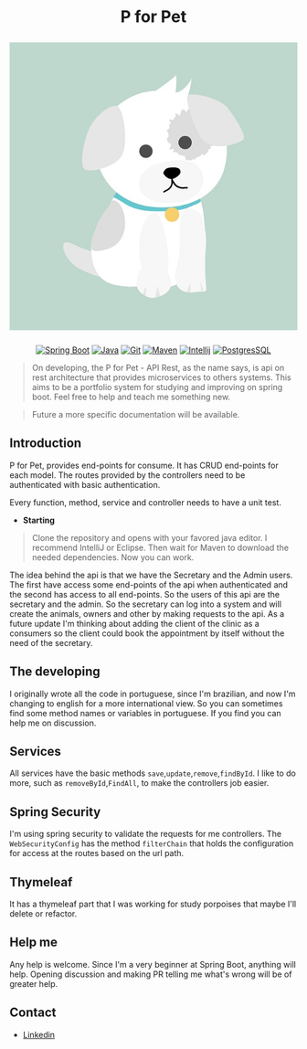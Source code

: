 <h1 align="center">
    <p>P for Pet</p>
    <img src="./Doc/logo.jpg" alt="P for Pet">
</h1>

<p align="center">
<a href="https://spring.io/projects/spring-boot"><img src="https://img.shields.io/badge/spring-%236DB33F.svg?style=for-the-badge&logo=spring&logoColor=white" alt="Spring Boot"></a>
<a href="https://jdk.java.net/18/"><img src="https://img.shields.io/badge/java-%23ED8B00.svg?style=for-the-badge&logo=java&logoColor=white" alt="Java"></a>
<a href="https://git-scm.com/"><img src="https://img.shields.io/badge/git-%23F05033.svg?style=for-the-badge&logo=git&logoColor=white" alt="Git"></a>
<a href="https://maven.apache.org/"><img src="https://img.shields.io/badge/Apache%20Maven-C71A36?style=for-the-badge&logo=Apache%20Maven&logoColor=white" alt="Maven"></a>
<a href="https://www.jetbrains.com/pt-br/idea/"><img src="https://img.shields.io/badge/IntelliJIDEA-000000.svg?style=for-the-badge&logo=intellij-idea&logoColor=white" alt="Intellij"></a>
<a href="https://www.postgresql.org/"><img src="https://img.shields.io/badge/postgres-%23316192.svg?style=for-the-badge&logo=postgresql&logoColor=white" alt="PostgresSQL"></a>
</p>

> On developing, the P for Pet - API Rest, as the name says, is api on rest architecture
> that provides microservices to others systems. This aims to be a portfolio system for
> studying and improving on spring boot. Feel free to help and teach me something new.

> Future a more specific documentation will be available.

## Introduction

P for Pet, provides end-points for consume. It has CRUD end-points for each model. The routes provided by the controllers need to be authenticated with basic authentication.

Every function, method, service and controller needs to have a unit test. 

 * **Starting**
> Clone the repository and opens with your favored java editor. I recommend IntelliJ or Eclipse. Then wait for Maven to download the needed dependencies. Now you can work.

The idea behind the api is that we have the Secretary and the Admin users. The first have access some end-points of the api when authenticated and the second has access to all end-points. 
So the users of this api are the secretary and the admin. So the secretary can log into a system and will create the animals, owners and other by making requests to the api. As a future update I'm thinking about adding the client of the clinic as a consumers so the client could book the appointment by itself without the need of the secretary.   
## The developing

I originally wrote all the code in portuguese, since I'm brazilian, and now I'm changing to english for a  more international view. So you can sometimes find some method names or variables in portuguese. If you find you can help me on discussion.

## Services

All services have the basic methods `save`,`update`,`remove`,`findById`. I like to do more, such as `removeById`,`FindAll`, to make the controllers job easier.

## Spring Security

I'm using spring security to validate the requests for me controllers. The `WebSecurityConfig` has the method `filterChain` that holds the configuration for access at the routes based on the url path.

## Thymeleaf

It has a thymeleaf part that I was working for study porpoises that maybe I'll delete or refactor.

## Help me

Any help is welcome. Since I'm a very beginner at Spring Boot, anything will help. Opening discussion and making PR telling me what's wrong will be of greater help. 

## Contact

<ul>
<li><a href="https://www.linkedin.com/in/matheus-levy/">Linkedin</a></li>
</ul>


